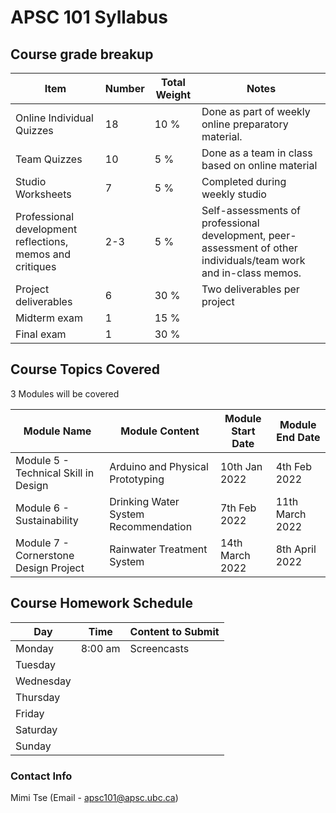 # APSC 101 Syllabus

## Course grade breakup

| Item                                                      | Number | Total Weight | Notes                                                                                                           |
| --------------------------------------------------------- | ------ | ------------ | --------------------------------------------------------------------------------------------------------------- |
| Online Individual Quizzes                                 | 18     | 10 %         | Done as part of weekly online preparatory material.                                                             |
| Team Quizzes                                              | 10     | 5 %          | Done as a team in class based on online material                                                                |
| Studio Worksheets                                         | 7      | 5 %          | Completed during weekly studio                                                                                  |
| Professional development reflections, memos and critiques | 2-3    | 5 %          | Self-assessments of professional development, peer-assessment of other individuals/team work and in-class memos. |
| Project deliverables                                      | 6      | 30 %         | Two deliverables per project                                                                                    |
| Midterm exam                                              | 1      | 15 %         |                                                                                                                 |
| Final exam                                                | 1      | 30 %         |                                                                                                                 |




## Course Topics Covered

3 Modules will be covered

| Module Name                           | Module Content                       | Module Start Date | Module End Date |
| ------------------------------------- | ------------------------------------ | ----------------- | --------------- |
| Module 5 - Technical Skill in Design  | Arduino and Physical Prototyping     | 10th Jan 2022     | 4th Feb 2022    |
| Module 6 - Sustainability              | Drinking Water System Recommendation | 7th Feb 2022      | 11th March 2022 |
| Module 7 - Cornerstone Design Project | Rainwater Treatment System           | 14th March 2022   | 8th April 2022  |


## Course Homework Schedule

| Day       | Time    | Content to Submit |
| --------- | ------- | ----------------- |
| Monday    | 8:00 am | Screencasts       |
| Tuesday   |         |                   |
| Wednesday |         |                   |
| Thursday   |         |                   |
| Friday    |         |                   |
| Saturday  |         |                   |
| Sunday    |         |                   |




### Contact Info

Mimi Tse (Email - apsc101@apsc.ubc.ca)


